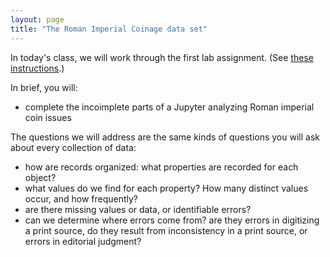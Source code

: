 ```yaml
---
layout: page
title: "The Roman Imperial Coinage data set"
---
```



In today's class, we will work through the first lab assignment.  (See [these instructions](http://shot.holycross.edu/courses/ada/S20/labs/module1/).)

In brief, you will:

- complete the incoimplete parts of a Jupyter analyzing Roman imperial coin issues

The questions we will address are the same kinds of questions you will ask about every collection of data:

- how are records organized: what properties are recorded for each object?
- what values do we find for each property?  How many distinct values occur, and how frequently?
- are there missing values or data, or identifiable errors?  
- can we determine where errors come from? are they errors in digitizing a print source, do they result from inconsistency in a print source, or errors in editorial judgment?
